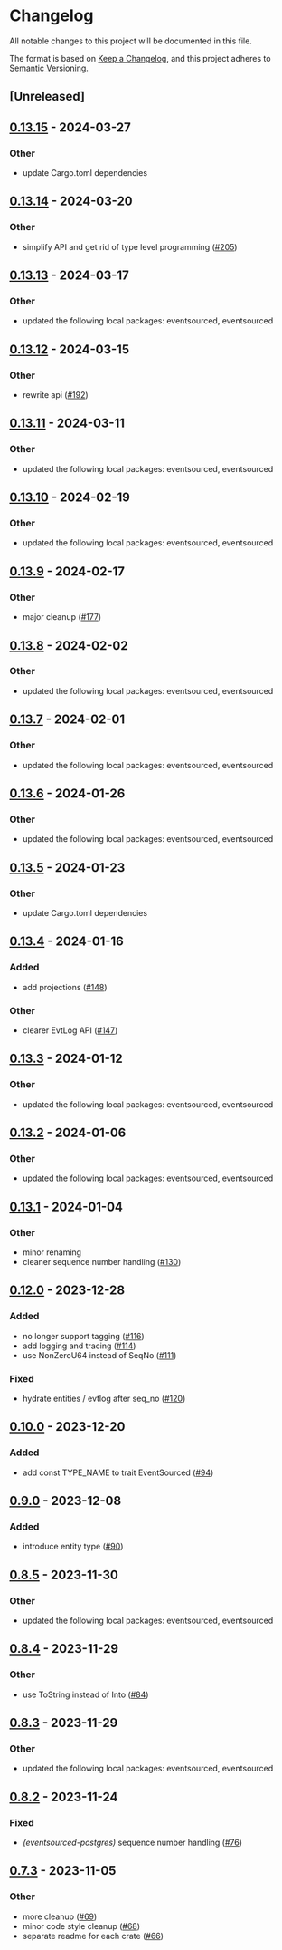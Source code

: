# Changelog
All notable changes to this project will be documented in this file.

The format is based on [Keep a Changelog](https://keepachangelog.com/en/1.0.0/),
and this project adheres to [Semantic Versioning](https://semver.org/spec/v2.0.0.html).

## [Unreleased]

## [0.13.15](https://github.com/hseeberger/eventsourced/compare/eventsourced-postgres-v0.13.14...eventsourced-postgres-v0.13.15) - 2024-03-27

### Other
- update Cargo.toml dependencies

## [0.13.14](https://github.com/hseeberger/eventsourced/compare/eventsourced-postgres-v0.13.13...eventsourced-postgres-v0.13.14) - 2024-03-20

### Other
- simplify API and get rid of type level programming ([#205](https://github.com/hseeberger/eventsourced/pull/205))

## [0.13.13](https://github.com/hseeberger/eventsourced/compare/eventsourced-postgres-v0.13.12...eventsourced-postgres-v0.13.13) - 2024-03-17

### Other
- updated the following local packages: eventsourced, eventsourced

## [0.13.12](https://github.com/hseeberger/eventsourced/compare/eventsourced-postgres-v0.13.11...eventsourced-postgres-v0.13.12) - 2024-03-15

### Other
- rewrite api ([#192](https://github.com/hseeberger/eventsourced/pull/192))

## [0.13.11](https://github.com/hseeberger/eventsourced/compare/eventsourced-postgres-v0.13.10...eventsourced-postgres-v0.13.11) - 2024-03-11

### Other
- updated the following local packages: eventsourced, eventsourced

## [0.13.10](https://github.com/hseeberger/eventsourced/compare/eventsourced-postgres-v0.13.9...eventsourced-postgres-v0.13.10) - 2024-02-19

### Other
- updated the following local packages: eventsourced, eventsourced

## [0.13.9](https://github.com/hseeberger/eventsourced/compare/eventsourced-postgres-v0.13.8...eventsourced-postgres-v0.13.9) - 2024-02-17

### Other
- major cleanup ([#177](https://github.com/hseeberger/eventsourced/pull/177))

## [0.13.8](https://github.com/hseeberger/eventsourced/compare/eventsourced-postgres-v0.13.7...eventsourced-postgres-v0.13.8) - 2024-02-02

### Other
- updated the following local packages: eventsourced, eventsourced

## [0.13.7](https://github.com/hseeberger/eventsourced/compare/eventsourced-postgres-v0.13.6...eventsourced-postgres-v0.13.7) - 2024-02-01

### Other
- updated the following local packages: eventsourced, eventsourced

## [0.13.6](https://github.com/hseeberger/eventsourced/compare/eventsourced-postgres-v0.13.5...eventsourced-postgres-v0.13.6) - 2024-01-26

### Other
- updated the following local packages: eventsourced, eventsourced

## [0.13.5](https://github.com/hseeberger/eventsourced/compare/eventsourced-postgres-v0.13.4...eventsourced-postgres-v0.13.5) - 2024-01-23

### Other
- update Cargo.toml dependencies

## [0.13.4](https://github.com/hseeberger/eventsourced/compare/eventsourced-postgres-v0.13.3...eventsourced-postgres-v0.13.4) - 2024-01-16

### Added
- add projections ([#148](https://github.com/hseeberger/eventsourced/pull/148))

### Other
- clearer EvtLog API ([#147](https://github.com/hseeberger/eventsourced/pull/147))

## [0.13.3](https://github.com/hseeberger/eventsourced/compare/eventsourced-postgres-v0.13.2...eventsourced-postgres-v0.13.3) - 2024-01-12

### Other
- updated the following local packages: eventsourced, eventsourced

## [0.13.2](https://github.com/hseeberger/eventsourced/compare/eventsourced-postgres-v0.13.1...eventsourced-postgres-v0.13.2) - 2024-01-06

### Other
- updated the following local packages: eventsourced, eventsourced

## [0.13.1](https://github.com/hseeberger/eventsourced/compare/eventsourced-postgres-v0.13.0...eventsourced-postgres-v0.13.1) - 2024-01-04

### Other
- minor renaming
- cleaner sequence number handling ([#130](https://github.com/hseeberger/eventsourced/pull/130))

## [0.12.0](https://github.com/hseeberger/eventsourced/compare/eventsourced-postgres-v0.11.0...eventsourced-postgres-v0.12.0) - 2023-12-28

### Added
- no longer support tagging ([#116](https://github.com/hseeberger/eventsourced/pull/116))
- add logging and tracing ([#114](https://github.com/hseeberger/eventsourced/pull/114))
- use NonZeroU64 instead of SeqNo ([#111](https://github.com/hseeberger/eventsourced/pull/111))

### Fixed
- hydrate entities / evtlog after seq_no ([#120](https://github.com/hseeberger/eventsourced/pull/120))

## [0.10.0](https://github.com/hseeberger/eventsourced/compare/eventsourced-postgres-v0.9.0...eventsourced-postgres-v0.10.0) - 2023-12-20

### Added
- add const TYPE_NAME to trait EventSourced ([#94](https://github.com/hseeberger/eventsourced/pull/94))

## [0.9.0](https://github.com/hseeberger/eventsourced/compare/eventsourced-postgres-v0.8.5...eventsourced-postgres-v0.9.0) - 2023-12-08

### Added
- introduce entity type ([#90](https://github.com/hseeberger/eventsourced/pull/90))

## [0.8.5](https://github.com/hseeberger/eventsourced/compare/eventsourced-postgres-v0.8.4...eventsourced-postgres-v0.8.5) - 2023-11-30

### Other
- updated the following local packages: eventsourced, eventsourced

## [0.8.4](https://github.com/hseeberger/eventsourced/compare/eventsourced-postgres-v0.8.3...eventsourced-postgres-v0.8.4) - 2023-11-29

### Other
- use ToString instead of Into<String> ([#84](https://github.com/hseeberger/eventsourced/pull/84))

## [0.8.3](https://github.com/hseeberger/eventsourced/compare/eventsourced-postgres-v0.8.2...eventsourced-postgres-v0.8.3) - 2023-11-29

### Other
- updated the following local packages: eventsourced, eventsourced

## [0.8.2](https://github.com/hseeberger/eventsourced/compare/eventsourced-postgres-v0.8.1...eventsourced-postgres-v0.8.2) - 2023-11-24

### Fixed
- *(eventsourced-postgres)* sequence number handling ([#76](https://github.com/hseeberger/eventsourced/pull/76))

## [0.7.3](https://github.com/hseeberger/eventsourced/compare/eventsourced-postgres-v0.7.2...eventsourced-postgres-v0.7.3) - 2023-11-05

### Other
- more cleanup ([#69](https://github.com/hseeberger/eventsourced/pull/69))
- minor code style cleanup ([#68](https://github.com/hseeberger/eventsourced/pull/68))
- separate readme for each crate ([#66](https://github.com/hseeberger/eventsourced/pull/66))
